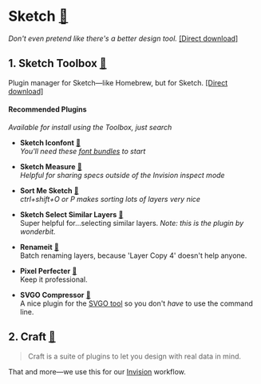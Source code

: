 # Sketch [:link:](https://sketchapp.com)
_Don't even pretend like there's a better design tool._ [[Direct download]](https://sketchapp.com/download/sketch.zip)

## 1. Sketch Toolbox [:link:](http://sketchtoolbox.com)
  Plugin manager for Sketch&mdash;like Homebrew, but for Sketch. [[Direct download]](http://sketchtoolbox.com/Sketch%20Toolbox.zip)

#### Recommended Plugins   
   _Available for install using the Toolbox, just search_

   - **Sketch Iconfont** [:link:](https://github.com/keremciu/sketch-iconfont)   
    _You'll need these [font bundles](https://github.com/keremciu/font-bundles) to start_

   - **Sketch Measure** [:link:](http://utom.design/measure/)   
    _Helpful for sharing specs outside of the Invision inspect mode_
  
   - **Sort Me Sketch** [:link:](https://github.com/romashamin/sort-me-sketch)   
    _ctrl+shift+O or P makes sorting lots of layers very nice_

   - **Sketch Select Similar Layers** [:link:](https://github.com/wonderbit/sketch-select-similar-layers)   
    Super helpful for...selecting similar layers. _Note: this is the plugin by wonderbit._ 
  
   - **Renameit** [:link:](https://github.com/rodi01/RenameIt)   
    Batch renaming layers, because 'Layer Copy 4' doesn't help anyone.
  
   - **Pixel Perfecter** [:link:](https://github.com/swiadek/pixel-perfecter-sketch-plugin)   
    Keep it professional.
    
   - **SVGO Compressor** [:link:](https://github.com/BohemianCoding/svgo-compressor)  
    A nice plugin for the [SVGO tool](https://github.com/svg/svgo) so you don't _have_ to use the command line.

## 2. Craft [:link:](https://www.invisionapp.com/craft)
> Craft is a suite of plugins to let you design with real data in mind.  

That and more&mdash;we use this for our [Invision](https://invisionapp) workflow.
